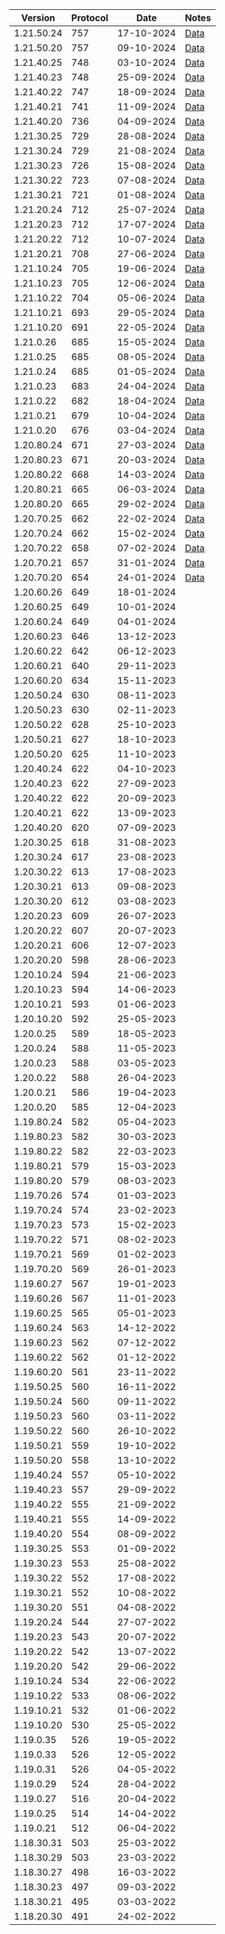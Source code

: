 | Version    | Protocol | Date       | Notes              |
|------------|----------|------------|--------------------|
| 1.21.50.24 | 757      | 17-10-2024 | [Data](1.21.50.24) |
| 1.21.50.20 | 757      | 09-10-2024 | [Data](1.21.50.20) |
| 1.21.40.25 | 748      | 03-10-2024 | [Data](1.21.40.25) |
| 1.21.40.23 | 748      | 25-09-2024 | [Data](1.21.40.23) |
| 1.21.40.22 | 747      | 18-09-2024 | [Data](1.21.40.22) |
| 1.21.40.21 | 741      | 11-09-2024 | [Data](1.21.40.21) |
| 1.21.40.20 | 736      | 04-09-2024 | [Data](1.21.40.20) |
| 1.21.30.25 | 729      | 28-08-2024 | [Data](1.21.30.25) |
| 1.21.30.24 | 729      | 21-08-2024 | [Data](1.21.30.24) |
| 1.21.30.23 | 726      | 15-08-2024 | [Data](1.21.30.23) |
| 1.21.30.22 | 723      | 07-08-2024 | [Data](1.21.30.22) |
| 1.21.30.21 | 721      | 01-08-2024 | [Data](1.21.30.21) |
| 1.21.20.24 | 712      | 25-07-2024 | [Data](1.21.20.22) |
| 1.21.20.23 | 712      | 17-07-2024 | [Data](1.21.20.22) |
| 1.21.20.22 | 712      | 10-07-2024 | [Data](1.21.20.22) |
| 1.21.20.21 | 708      | 27-06-2024 | [Data](1.21.20.21) |
| 1.21.10.24 | 705      | 19-06-2024 | [Data](1.21.10.24) |
| 1.21.10.23 | 705      | 12-06-2024 | [Data](1.21.10.23) |
| 1.21.10.22 | 704      | 05-06-2024 | [Data](1.21.10.22) |
| 1.21.10.21 | 693      | 29-05-2024 | [Data](1.21.10.21) |
| 1.21.10.20 | 691      | 22-05-2024 | [Data](1.21.10.20) |
| 1.21.0.26  | 685      | 15-05-2024 | [Data](1.21.0.26)  |
| 1.21.0.25  | 685      | 08-05-2024 | [Data](1.21.0.25)  |
| 1.21.0.24  | 685      | 01-05-2024 | [Data](1.21.0.24)  |
| 1.21.0.23  | 683      | 24-04-2024 | [Data](1.21.0.23)  |
| 1.21.0.22  | 682      | 18-04-2024 | [Data](1.21.0.22)  |
| 1.21.0.21  | 679      | 10-04-2024 | [Data](1.21.0.21)  |
| 1.21.0.20  | 676      | 03-04-2024 | [Data](1.21.0.20)  |
| 1.20.80.24 | 671      | 27-03-2024 | [Data](1.20.80.23) |
| 1.20.80.23 | 671      | 20-03-2024 | [Data](1.20.80.23) |
| 1.20.80.22 | 668      | 14-03-2024 | [Data](1.20.80.22) |
| 1.20.80.21 | 665      | 06-03-2024 | [Data](1.20.80.20) |
| 1.20.80.20 | 665      | 29-02-2024 | [Data](1.20.80.20) |
| 1.20.70.25 | 662      | 22-02-2024 | [Data](1.20.70.24) |
| 1.20.70.24 | 662      | 15-02-2024 | [Data](1.20.70.24) |
| 1.20.70.22 | 658      | 07-02-2024 | [Data](1.20.70.22) |
| 1.20.70.21 | 657      | 31-01-2024 | [Data](1.20.70.21) |
| 1.20.70.20 | 654      | 24-01-2024 | [Data](1.20.70.20) |
| 1.20.60.26 | 649      | 18-01-2024 |                    |
| 1.20.60.25 | 649      | 10-01-2024 |                    |
| 1.20.60.24 | 649      | 04-01-2024 |                    |
| 1.20.60.23 | 646      | 13-12-2023 |                    |
| 1.20.60.22 | 642      | 06-12-2023 |                    |
| 1.20.60.21 | 640      | 29-11-2023 |                    |
| 1.20.60.20 | 634      | 15-11-2023 |                    |
| 1.20.50.24 | 630      | 08-11-2023 |                    |
| 1.20.50.23 | 630      | 02-11-2023 |                    |
| 1.20.50.22 | 628      | 25-10-2023 |                    |
| 1.20.50.21 | 627      | 18-10-2023 |                    |
| 1.20.50.20 | 625      | 11-10-2023 |                    |
| 1.20.40.24 | 622      | 04-10-2023 |                    |
| 1.20.40.23 | 622      | 27-09-2023 |                    |
| 1.20.40.22 | 622      | 20-09-2023 |                    |
| 1.20.40.21 | 622      | 13-09-2023 |                    |
| 1.20.40.20 | 620      | 07-09-2023 |                    |
| 1.20.30.25 | 618      | 31-08-2023 |                    |
| 1.20.30.24 | 617      | 23-08-2023 |                    |
| 1.20.30.22 | 613      | 17-08-2023 |                    |
| 1.20.30.21 | 613      | 09-08-2023 |                    |
| 1.20.30.20 | 612      | 03-08-2023 |                    |
| 1.20.20.23 | 609      | 26-07-2023 |                    |
| 1.20.20.22 | 607      | 20-07-2023 |                    |
| 1.20.20.21 | 606      | 12-07-2023 |                    |
| 1.20.20.20 | 598      | 28-06-2023 |                    |
| 1.20.10.24 | 594      | 21-06-2023 |                    |
| 1.20.10.23 | 594      | 14-06-2023 |                    |
| 1.20.10.21 | 593      | 01-06-2023 |                    |
| 1.20.10.20 | 592      | 25-05-2023 |                    |
| 1.20.0.25  | 589      | 18-05-2023 |                    |
| 1.20.0.24  | 588      | 11-05-2023 |                    |
| 1.20.0.23  | 588      | 03-05-2023 |                    |
| 1.20.0.22  | 588      | 26-04-2023 |                    |
| 1.20.0.21  | 586      | 19-04-2023 |                    |
| 1.20.0.20  | 585      | 12-04-2023 |                    |
| 1.19.80.24 | 582      | 05-04-2023 |                    |
| 1.19.80.23 | 582      | 30-03-2023 |                    |
| 1.19.80.22 | 582      | 22-03-2023 |                    |
| 1.19.80.21 | 579      | 15-03-2023 |                    |
| 1.19.80.20 | 579      | 08-03-2023 |                    |
| 1.19.70.26 | 574      | 01-03-2023 |                    |
| 1.19.70.24 | 574      | 23-02-2023 |                    |
| 1.19.70.23 | 573      | 15-02-2023 |                    |
| 1.19.70.22 | 571      | 08-02-2023 |                    |
| 1.19.70.21 | 569      | 01-02-2023 |                    |
| 1.19.70.20 | 569      | 26-01-2023 |                    |
| 1.19.60.27 | 567      | 19-01-2023 |                    |
| 1.19.60.26 | 567      | 11-01-2023 |                    |
| 1.19.60.25 | 565      | 05-01-2023 |                    |
| 1.19.60.24 | 563      | 14-12-2022 |                    |
| 1.19.60.23 | 562      | 07-12-2022 |                    |
| 1.19.60.22 | 562      | 01-12-2022 |                    |
| 1.19.60.20 | 561      | 23-11-2022 |                    |
| 1.19.50.25 | 560      | 16-11-2022 |                    |
| 1.19.50.24 | 560      | 09-11-2022 |                    |
| 1.19.50.23 | 560      | 03-11-2022 |                    |
| 1.19.50.22 | 560      | 26-10-2022 |                    |
| 1.19.50.21 | 559      | 19-10-2022 |                    |
| 1.19.50.20 | 558      | 13-10-2022 |                    |
| 1.19.40.24 | 557      | 05-10-2022 |                    |
| 1.19.40.23 | 557      | 29-09-2022 |                    |
| 1.19.40.22 | 555      | 21-09-2022 |                    |
| 1.19.40.21 | 555      | 14-09-2022 |                    |
| 1.19.40.20 | 554      | 08-09-2022 |                    |
| 1.19.30.25 | 553      | 01-09-2022 |                    |
| 1.19.30.23 | 553      | 25-08-2022 |                    |
| 1.19.30.22 | 552      | 17-08-2022 |                    |
| 1.19.30.21 | 552      | 10-08-2022 |                    |
| 1.19.30.20 | 551      | 04-08-2022 |                    |
| 1.19.20.24 | 544      | 27-07-2022 |                    |
| 1.19.20.23 | 543      | 20-07-2022 |                    |
| 1.19.20.22 | 542      | 13-07-2022 |                    |
| 1.19.20.20 | 542      | 29-06-2022 |                    |
| 1.19.10.24 | 534      | 22-06-2022 |                    |
| 1.19.10.22 | 533      | 08-06-2022 |                    |
| 1.19.10.21 | 532      | 01-06-2022 |                    |
| 1.19.10.20 | 530      | 25-05-2022 |                    |
| 1.19.0.35  | 526      | 19-05-2022 |                    |
| 1.19.0.33  | 526      | 12-05-2022 |                    |
| 1.19.0.31  | 526      | 04-05-2022 |                    |
| 1.19.0.29  | 524      | 28-04-2022 |                    |
| 1.19.0.27  | 516      | 20-04-2022 |                    |
| 1.19.0.25  | 514      | 14-04-2022 |                    |
| 1.19.0.21  | 512      | 06-04-2022 |                    |
| 1.18.30.31 | 503      | 25-03-2022 |                    |
| 1.18.30.29 | 503      | 23-03-2022 |                    |
| 1.18.30.27 | 498      | 16-03-2022 |                    |
| 1.18.30.23 | 497      | 09-03-2022 |                    |
| 1.18.30.21 | 495      | 03-03-2022 |                    |
| 1.18.20.30 | 491      | 24-02-2022 |                    |
